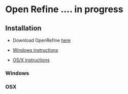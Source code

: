 # Open Refine .... in progress

## Installation


* Download OpenRefine [here](http://openrefine.org/download.html)




* [Windows instructions](#windows)
* [OS/X instructions](#osx)

### Windows



### OSX
